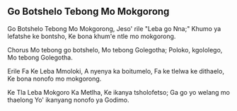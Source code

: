 ## Go Botshelo Tebong Mo Mokgorong

Go Botshelo Tebong Mo Mokgorong,
Jeso' rile "Leba go Nna;"
Khumo ya lefatshe ke bontsho,
Ke bona khum'e ntle mo mokgorong.

Chorus
Mo tebong go botshelo, Mo tebong Golegotha;
Poloko, kgololego, Mo tebong Golegotha.

Erile Fa Ke Leba Mmoloki,
A nyenya ka boitumelo,
Fa ke tlelwa ke dithaelo,
Ke bona nonofo mo mokgorong.

Ke Tla Leba Mokgoro Ka Metlha,
Ke ikanya tsholofetso;
Ga go yo welang mo thaelong
Yo' ikanyang nonofo ya Godimo.

